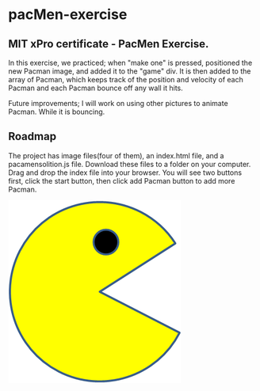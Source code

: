 # pacMen-exercise
## MIT xPro certificate - PacMen Exercise.
In this exercise, we practiced; when "make one" is pressed, positioned the new Pacman image, and added it to the "game" div. It is then added to the array of Pacman, which keeps track of the position and velocity of each Pacman and each Pacman bounce off any wall it hits.

Future improvements; I will work on using other pictures to animate Pacman. While it is bouncing.

## Roadmap
The project has image files(four of them), an index.html file, and a pacamensolition.js file. Download these files to a folder on your computer. Drag and drop the index file into your browser. You will see two buttons first, click the start button, then click add Pacman button to add more Pacman. 

<img src="PacMan1.png">